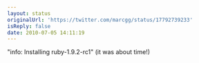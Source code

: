 ```yaml
---
layout: status
originalUrl: 'https://twitter.com/marcgg/status/17792739233'
isReply: false
date: 2010-07-05 14:11:19
---
```


"info: Installing ruby-1.9.2-rc1" (it was about time!)
